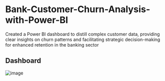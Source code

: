 # Bank-Customer-Churn-Analysis-with-Power-BI

 Created a Power BI dashboard to distill complex customer data, providing clear insights on churn patterns and facilitating strategic decision-making for enhanced retention in the banking sector
## Dashboard
![image](https://github.com/digvijaymachale/Bank-Customer-Churn-Analysis-with-Power-BI/assets/80525740/2988eade-b765-4b7a-ab8c-a7f5df220bd7)
